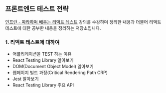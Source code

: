 ## 프론트엔드 테스트 전략

[인프런 - 따라하며 배우는 리액트 테스트](https://www.inflearn.com/course/%EB%94%B0%EB%9D%BC%ED%95%98%EB%8A%94-%EB%A6%AC%EC%95%A1%ED%8A%B8-%ED%85%8C%EC%8A%A4%ED%8A%B8/dashboard) 강의를 수강하며 정리한 내용과 더불어 리액트 테스트에 대한 공부한 내용을 정리하는 저장소입니다.

### 1. 리액트 테스트에 대하여 
- 어플리케이션을 TEST 하는 이유
- React Testing Library 알아보기
- DOM(Document Object Model) 알아보기
- 웹페이지 빌드 과정(Critical Rendering Path CRP)
- Jest 알아보기
- React Testing Library 주요 API

